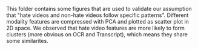 This folder contains some figures that are used to validate our assumption that "hate videos and non-hate videos follow specific patterns". Different modality features are compressed with PCA and plotted as scatter plot in 2D space. We observed that hate video features are more likely to form clusters (more obvious on OCR and Transcript), which means they share some similarites.
